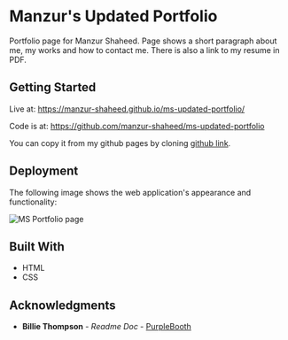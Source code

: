 # Manzur's Updated Portfolio

Portfolio page for Manzur Shaheed. Page shows a short paragraph about me, my works and how to contact me. There is also a link to my resume in PDF.

## Getting Started
Live at: https://manzur-shaheed.github.io/ms-updated-portfolio/


Code is at: https://github.com/manzur-shaheed/ms-updated-portfolio

You can copy it from my github pages by cloning [github link](git@github.com:manzur-shaheed/ms-updated-portfolio.git).

## Deployment

The following image shows the web application's appearance and functionality:

![MS Portfolio page](./assets/images/ms-updated-portfolio.gif)

## Built With

* HTML
* CSS


## Acknowledgments
* **Billie Thompson** - *Readme Doc* - [PurpleBooth](https://github.com/PurpleBooth)


